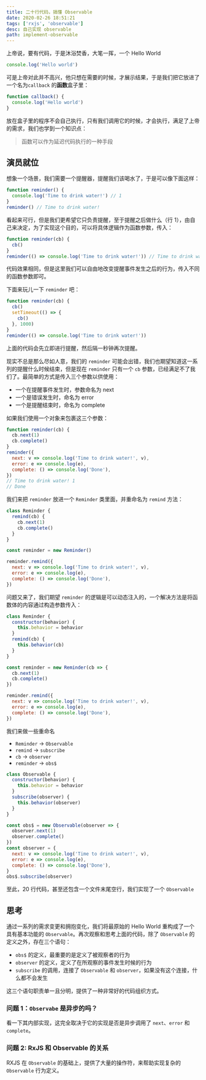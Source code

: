```yaml
---
title: 二十行代码，搞懂 Observable
date: 2020-02-26 18:51:21
tags: ['rxjs', 'observable']
desc: 自己实现 observable
path: implement-observable
---
```


上帝说，要有代码，于是沐浴焚香，大笔一挥，一个 Hello World

```js
console.log('Hello world')
```

可是上帝对此并不高兴，他只想在需要的时候，才展示结果，于是我们把它放进了一个名为`callback` 的**函数**盒子里：

```js
function callback() {
  console.log('Hello world')
}
```

放在盒子里的程序不会自己执行，只有我们调用它的时候，才会执行，满足了上帝的需求，我们也学到一个知识点：

> 函数可以作为延迟代码执行的一种手段

## 演员就位

想象一个场景，我们需要一个提醒器，提醒我们该喝水了，于是可以像下面这样：

```js
function reminder() {
  console.log('Time to drink water!') // 1
}
reminder() // Time to drink water!
```

看起来可行，但是我们更希望它只负责提醒，至于提醒之后做什么（行 1），由自己来决定，为了实现这个目的，可以将具体逻辑作为函数参数，传入：

```js
function reminder(cb) {
  cb()
}
reminder(() => console.log('Time to drink water!')) // Time to drink water!
```

代码效果相同，但是这里我们可以自由地改变提醒事件发生之后的行为，传入不同的函数参数即可。

下面来玩儿一下 `reminder` 吧：

```js
function reminder(cb) {
  cb()
  setTimeout(() => {
    cb()
  }, 1000)
}
reminder(() => console.log('Time to drink water!'))
```

上面的代码会先立即进行提醒，然后隔一秒钟再次提醒。

现实不总是那么尽如人意，我们的 `reminder` 可能会出错，我们也期望知道这一系列的提醒什么时候结束，但是现在 `reminder` 只有一个 `cb` 参数，已经满足不了我们了。最简单的方式是传入三个参数以供使用：

- 一个在提醒事件发生时，参数命名为 next
- 一个是错误发生时，命名为 error
- 一个是提醒结束时，命名为 complete

如果我们使用一个对象来包裹这三个参数：

```js
function reminder(cb) {
  cb.next(1)
  cb.complete()
}
reminder({
  next: v => console.log('Time to drink water!', v),
  error: e => console.log(e),
  complete: () => console.log('Done'),
})
// Time to drink water! 1
// Done
```

我们来把 `reminder` 放进一个 `Reminder` 类里面，并重命名为 `remind` 方法：

```js
class Reminder {
  remind(cb) {
    cb.next(1)
    cb.complete()
  }
}

const reminder = new Reminder()

reminder.remind({
  next: v => console.log('Time to drink water!', v),
  error: e => console.log(e),
  complete: () => console.log('Done'),
})
```

问题又来了，我们期望 `reminder` 的逻辑是可以动态注入的，一个解决方法是将函数体的内容通过构造参数传入：

```js
class Reminder {
  constructor(behavior) {
    this.behavior = behavior
  }
  remind(cb) {
    this.behavior(cb)
  }
}

const reminder = new Reminder(cb => {
  cb.next(1)
  cb.complete()
})

reminder.remind({
  next: v => console.log('Time to drink water!', v),
  error: e => console.log(e),
  complete: () => console.log('Done'),
})
```

我们来做一些重命名

- `Reminder` → `Observable`
- `remind` → `subscribe`
- `cb` → `observer`
- `reminder` → `obs$`

```js
class Observable {
  constructor(behavior) {
    this.behavior = behavior
  }
  subscribe(observer) {
    this.behavior(observer)
  }
}

const obs$ = new Observable(observer => {
  observer.next(1)
  observer.complete()
})
const observer = {
  next: v => console.log('Time to drink water!', v),
  error: e => console.log(e),
  complete: () => console.log('Done'),
}
obs$.subscribe(observer)
```

至此，20 行代码，甚至还包含一个文件末尾空行，我们实现了一个 `Observable`

## 思考

通过一系列的需求变更和拥抱变化，我们将最原始的 Hello World 重构成了一个具有基本功能的 `Observable`。再次观察和思考上面的代码，除了 `Observable` 的定义之外，存在三个语句：

- `obs$` 的定义，最重要的是定义了被观察者的行为
- `observer` 的定义，定义了在所观察的事件发生时候的行为
- `subscribe` 的调用，连接了 `Observable` 和 `observer`，如果没有这个连接，什么都不会发生

这三个语句职责单一且分明，提供了一种非常好的代码组织方式。

### 问题 1：`Observabe` 是异步的吗？

看一下其内部实现，这完全取决于它的实现是否是异步调用了 `next`、`error` 和 `complete`。

### 问题 2: RxJS 和 Observable 的关系

RXJS 在 `Observable` 的基础上，提供了大量的操作符，来帮助实现复杂的 `Observable` 行为定义。
